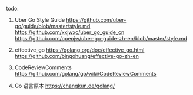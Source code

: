 todo:
1. Uber Go Style Guide
https://github.com/uber-go/guide/blob/master/style.md
https://github.com/xxjwxc/uber_go_guide_cn
https://github.com/openjw/uber-go-guide-zh-en/blob/master/style.md


2. effective_go
https://golang.org/doc/effective_go.html
https://github.com/bingohuang/effective-go-zh-en

3. CodeReviewComments
https://github.com/golang/go/wiki/CodeReviewComments

4. Go 语言原本
https://changkun.de/golang/